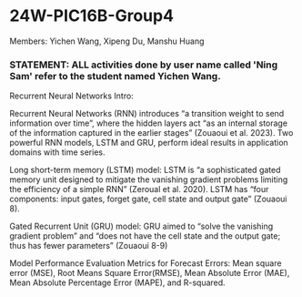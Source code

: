 
# 24W-PIC16B-Group4
Members: Yichen Wang, Xipeng Du, Manshu Huang 

### **STATEMENT: ALL activities done by user name called 'Ning Sam' refer to the student named Yichen Wang.**

Recurrent Neural Networks Intro:

Recurrent Neural Networks (RNN) introduces “a transition weight to send information over time”, where the hidden layers act “as an internal storage of the information captured in the earlier stages” (Zouaoui et al. 2023). Two powerful RNN models, LSTM and GRU, perform ideal results in application domains with time series.

Long short-term memory (LSTM) model:
LSTM is “a sophisticated gated memory unit designed to mitigate the vanishing gradient problems limiting the efficiency of a simple RNN” (Zeroual et al. 2020). LSTM has “four components: input gates, forget gate, cell state and output gate” (Zouaoui 8).

Gated Recurrent Unit (GRU) model:
GRU aimed to “solve the vanishing gradient problem” and “does not have the cell state and the output gate; thus has fewer parameters” (Zouaoui 8-9)

Model Performance Evaluation Metrics for Forecast Errors:
Mean square error (MSE), Root Means Square Error(RMSE), Mean Absolute Error (MAE), Mean Absolute Percentage Error (MAPE), and R-squared.


